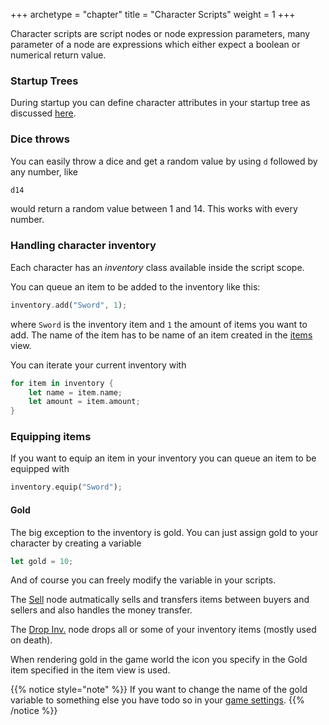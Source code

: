 +++
archetype = "chapter"
title = "Character Scripts"
weight = 1
+++

Character scripts are script nodes or node expression parameters, many parameter of a node are expressions which either expect a boolean or numerical return value.

### Startup Trees

During startup you can define character attributes in your startup tree as discussed [here](../nodegraph/scripting.md).

### Dice throws

You can easily throw a dice and get a random value by using ```d``` followed by any number, like

```rust
d14
```

would return a random value between 1 and 14. This works with every number.

### Handling character inventory

Each character has an *inventory* class available inside the script scope.

You can queue an item to be added to the inventory like this:

```rust
inventory.add("Sword", 1);
```

where ```Sword``` is the inventory item and ```1``` the amount of items you want to add. The name of the item has to be name of an item created in the [items](../items.md) view.

You can iterate your current inventory with

```rust
for item in inventory {
    let name = item.name;
    let amount = item.amount;
}
```

### Equipping items

If you want to equip an item in your inventory you can queue an item to be equipped with

```rust
inventory.equip("Sword");
```

#### Gold

The big exception to the inventory is gold. You can just assign gold to your character by creating a variable

```rust
let gold = 10;
```

And of course you can freely modify the variable in your scripts.

The [Sell](../nodes/sell.md) node autmatically sells and transfers items between buyers and sellers and also handles the money transfer.

The [Drop Inv.](../nodes/drop_inventory.md) node drops all or some of your inventory items (mostly used on death).

When rendering gold in the game world the icon you specify in the Gold item specified in the item view is used.

{{% notice style="note" %}}
If you want to change the name of the gold variable to something else you have todo so in your [game settings](../game_settings.md).
{{% /notice %}}
